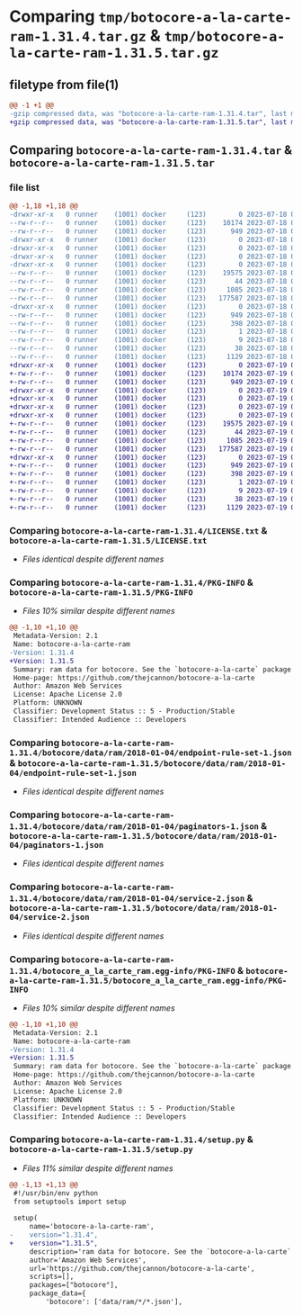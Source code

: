 # Comparing `tmp/botocore-a-la-carte-ram-1.31.4.tar.gz` & `tmp/botocore-a-la-carte-ram-1.31.5.tar.gz`

## filetype from file(1)

```diff
@@ -1 +1 @@
-gzip compressed data, was "botocore-a-la-carte-ram-1.31.4.tar", last modified: Tue Jul 18 01:55:29 2023, max compression
+gzip compressed data, was "botocore-a-la-carte-ram-1.31.5.tar", last modified: Wed Jul 19 02:44:10 2023, max compression
```

## Comparing `botocore-a-la-carte-ram-1.31.4.tar` & `botocore-a-la-carte-ram-1.31.5.tar`

### file list

```diff
@@ -1,18 +1,18 @@
-drwxr-xr-x   0 runner    (1001) docker     (123)        0 2023-07-18 01:55:29.260302 botocore-a-la-carte-ram-1.31.4/
--rw-r--r--   0 runner    (1001) docker     (123)    10174 2023-07-18 01:55:29.000000 botocore-a-la-carte-ram-1.31.4/LICENSE.txt
--rw-r--r--   0 runner    (1001) docker     (123)      949 2023-07-18 01:55:29.260302 botocore-a-la-carte-ram-1.31.4/PKG-INFO
-drwxr-xr-x   0 runner    (1001) docker     (123)        0 2023-07-18 01:55:29.260302 botocore-a-la-carte-ram-1.31.4/botocore/
-drwxr-xr-x   0 runner    (1001) docker     (123)        0 2023-07-18 01:55:29.260302 botocore-a-la-carte-ram-1.31.4/botocore/data/
-drwxr-xr-x   0 runner    (1001) docker     (123)        0 2023-07-18 01:55:29.260302 botocore-a-la-carte-ram-1.31.4/botocore/data/ram/
-drwxr-xr-x   0 runner    (1001) docker     (123)        0 2023-07-18 01:55:29.260302 botocore-a-la-carte-ram-1.31.4/botocore/data/ram/2018-01-04/
--rw-r--r--   0 runner    (1001) docker     (123)    19575 2023-07-18 01:54:50.000000 botocore-a-la-carte-ram-1.31.4/botocore/data/ram/2018-01-04/endpoint-rule-set-1.json
--rw-r--r--   0 runner    (1001) docker     (123)       44 2023-07-18 01:54:50.000000 botocore-a-la-carte-ram-1.31.4/botocore/data/ram/2018-01-04/examples-1.json
--rw-r--r--   0 runner    (1001) docker     (123)     1085 2023-07-18 01:54:50.000000 botocore-a-la-carte-ram-1.31.4/botocore/data/ram/2018-01-04/paginators-1.json
--rw-r--r--   0 runner    (1001) docker     (123)   177587 2023-07-18 01:54:50.000000 botocore-a-la-carte-ram-1.31.4/botocore/data/ram/2018-01-04/service-2.json
-drwxr-xr-x   0 runner    (1001) docker     (123)        0 2023-07-18 01:55:29.260302 botocore-a-la-carte-ram-1.31.4/botocore_a_la_carte_ram.egg-info/
--rw-r--r--   0 runner    (1001) docker     (123)      949 2023-07-18 01:55:29.000000 botocore-a-la-carte-ram-1.31.4/botocore_a_la_carte_ram.egg-info/PKG-INFO
--rw-r--r--   0 runner    (1001) docker     (123)      398 2023-07-18 01:55:29.000000 botocore-a-la-carte-ram-1.31.4/botocore_a_la_carte_ram.egg-info/SOURCES.txt
--rw-r--r--   0 runner    (1001) docker     (123)        1 2023-07-18 01:55:29.000000 botocore-a-la-carte-ram-1.31.4/botocore_a_la_carte_ram.egg-info/dependency_links.txt
--rw-r--r--   0 runner    (1001) docker     (123)        9 2023-07-18 01:55:29.000000 botocore-a-la-carte-ram-1.31.4/botocore_a_la_carte_ram.egg-info/top_level.txt
--rw-r--r--   0 runner    (1001) docker     (123)       38 2023-07-18 01:55:29.260302 botocore-a-la-carte-ram-1.31.4/setup.cfg
--rw-r--r--   0 runner    (1001) docker     (123)     1129 2023-07-18 01:55:29.000000 botocore-a-la-carte-ram-1.31.4/setup.py
+drwxr-xr-x   0 runner    (1001) docker     (123)        0 2023-07-19 02:44:10.359576 botocore-a-la-carte-ram-1.31.5/
+-rw-r--r--   0 runner    (1001) docker     (123)    10174 2023-07-19 02:44:10.000000 botocore-a-la-carte-ram-1.31.5/LICENSE.txt
+-rw-r--r--   0 runner    (1001) docker     (123)      949 2023-07-19 02:44:10.359576 botocore-a-la-carte-ram-1.31.5/PKG-INFO
+drwxr-xr-x   0 runner    (1001) docker     (123)        0 2023-07-19 02:44:10.355576 botocore-a-la-carte-ram-1.31.5/botocore/
+drwxr-xr-x   0 runner    (1001) docker     (123)        0 2023-07-19 02:44:10.355576 botocore-a-la-carte-ram-1.31.5/botocore/data/
+drwxr-xr-x   0 runner    (1001) docker     (123)        0 2023-07-19 02:44:10.355576 botocore-a-la-carte-ram-1.31.5/botocore/data/ram/
+drwxr-xr-x   0 runner    (1001) docker     (123)        0 2023-07-19 02:44:10.355576 botocore-a-la-carte-ram-1.31.5/botocore/data/ram/2018-01-04/
+-rw-r--r--   0 runner    (1001) docker     (123)    19575 2023-07-19 02:43:32.000000 botocore-a-la-carte-ram-1.31.5/botocore/data/ram/2018-01-04/endpoint-rule-set-1.json
+-rw-r--r--   0 runner    (1001) docker     (123)       44 2023-07-19 02:43:32.000000 botocore-a-la-carte-ram-1.31.5/botocore/data/ram/2018-01-04/examples-1.json
+-rw-r--r--   0 runner    (1001) docker     (123)     1085 2023-07-19 02:43:32.000000 botocore-a-la-carte-ram-1.31.5/botocore/data/ram/2018-01-04/paginators-1.json
+-rw-r--r--   0 runner    (1001) docker     (123)   177587 2023-07-19 02:43:32.000000 botocore-a-la-carte-ram-1.31.5/botocore/data/ram/2018-01-04/service-2.json
+drwxr-xr-x   0 runner    (1001) docker     (123)        0 2023-07-19 02:44:10.355576 botocore-a-la-carte-ram-1.31.5/botocore_a_la_carte_ram.egg-info/
+-rw-r--r--   0 runner    (1001) docker     (123)      949 2023-07-19 02:44:10.000000 botocore-a-la-carte-ram-1.31.5/botocore_a_la_carte_ram.egg-info/PKG-INFO
+-rw-r--r--   0 runner    (1001) docker     (123)      398 2023-07-19 02:44:10.000000 botocore-a-la-carte-ram-1.31.5/botocore_a_la_carte_ram.egg-info/SOURCES.txt
+-rw-r--r--   0 runner    (1001) docker     (123)        1 2023-07-19 02:44:10.000000 botocore-a-la-carte-ram-1.31.5/botocore_a_la_carte_ram.egg-info/dependency_links.txt
+-rw-r--r--   0 runner    (1001) docker     (123)        9 2023-07-19 02:44:10.000000 botocore-a-la-carte-ram-1.31.5/botocore_a_la_carte_ram.egg-info/top_level.txt
+-rw-r--r--   0 runner    (1001) docker     (123)       38 2023-07-19 02:44:10.359576 botocore-a-la-carte-ram-1.31.5/setup.cfg
+-rw-r--r--   0 runner    (1001) docker     (123)     1129 2023-07-19 02:44:10.000000 botocore-a-la-carte-ram-1.31.5/setup.py
```

### Comparing `botocore-a-la-carte-ram-1.31.4/LICENSE.txt` & `botocore-a-la-carte-ram-1.31.5/LICENSE.txt`

 * *Files identical despite different names*

### Comparing `botocore-a-la-carte-ram-1.31.4/PKG-INFO` & `botocore-a-la-carte-ram-1.31.5/PKG-INFO`

 * *Files 10% similar despite different names*

```diff
@@ -1,10 +1,10 @@
 Metadata-Version: 2.1
 Name: botocore-a-la-carte-ram
-Version: 1.31.4
+Version: 1.31.5
 Summary: ram data for botocore. See the `botocore-a-la-carte` package for more info.
 Home-page: https://github.com/thejcannon/botocore-a-la-carte
 Author: Amazon Web Services
 License: Apache License 2.0
 Platform: UNKNOWN
 Classifier: Development Status :: 5 - Production/Stable
 Classifier: Intended Audience :: Developers
```

### Comparing `botocore-a-la-carte-ram-1.31.4/botocore/data/ram/2018-01-04/endpoint-rule-set-1.json` & `botocore-a-la-carte-ram-1.31.5/botocore/data/ram/2018-01-04/endpoint-rule-set-1.json`

 * *Files identical despite different names*

### Comparing `botocore-a-la-carte-ram-1.31.4/botocore/data/ram/2018-01-04/paginators-1.json` & `botocore-a-la-carte-ram-1.31.5/botocore/data/ram/2018-01-04/paginators-1.json`

 * *Files identical despite different names*

### Comparing `botocore-a-la-carte-ram-1.31.4/botocore/data/ram/2018-01-04/service-2.json` & `botocore-a-la-carte-ram-1.31.5/botocore/data/ram/2018-01-04/service-2.json`

 * *Files identical despite different names*

### Comparing `botocore-a-la-carte-ram-1.31.4/botocore_a_la_carte_ram.egg-info/PKG-INFO` & `botocore-a-la-carte-ram-1.31.5/botocore_a_la_carte_ram.egg-info/PKG-INFO`

 * *Files 10% similar despite different names*

```diff
@@ -1,10 +1,10 @@
 Metadata-Version: 2.1
 Name: botocore-a-la-carte-ram
-Version: 1.31.4
+Version: 1.31.5
 Summary: ram data for botocore. See the `botocore-a-la-carte` package for more info.
 Home-page: https://github.com/thejcannon/botocore-a-la-carte
 Author: Amazon Web Services
 License: Apache License 2.0
 Platform: UNKNOWN
 Classifier: Development Status :: 5 - Production/Stable
 Classifier: Intended Audience :: Developers
```

### Comparing `botocore-a-la-carte-ram-1.31.4/setup.py` & `botocore-a-la-carte-ram-1.31.5/setup.py`

 * *Files 11% similar despite different names*

```diff
@@ -1,13 +1,13 @@
 #!/usr/bin/env python
 from setuptools import setup
 
 setup(
     name='botocore-a-la-carte-ram',
-    version="1.31.4",
+    version="1.31.5",
     description='ram data for botocore. See the `botocore-a-la-carte` package for more info.',
     author='Amazon Web Services',
     url='https://github.com/thejcannon/botocore-a-la-carte',
     scripts=[],
     packages=["botocore"],
     package_data={
         'botocore': ['data/ram/*/*.json'],
```

